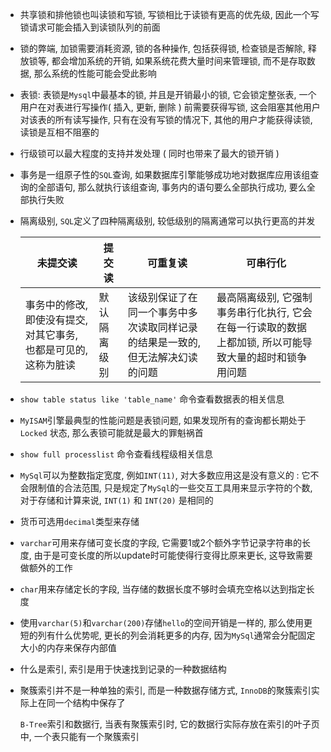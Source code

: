 - 共享锁和排他锁也叫读锁和写锁, 写锁相比于读锁有更高的优先级, 因此一个写锁请求可能会插入到读锁队列的前面

- 锁的弊端, 加锁需要消耗资源, 锁的各种操作, 包括获得锁, 检查锁是否解除, 释放锁等, 都会增加系统的开销, 如果系统花费大量时间来管理锁, 而不是存取数据, 那么系统的性能可能会受此影响

- 表锁: 表锁是`Mysql`中最基本的锁, 并且是开销最小的锁, 它会锁定整张表, 一个用户在对表进行写操作( 插入, 更新, 删除 ) 前需要获得写锁, 这会阻塞其他用户对该表的所有读写操作, 只有在没有写锁的情况下, 其他的用户才能获得读锁, 读锁是互相不阻塞的

- 行级锁可以最大程度的支持并发处理 ( 同时也带来了最大的锁开销 )

- 事务是一组原子性的`SQL`查询, 如果数据库引擎能够成功地对数据库应用该组查询的全部语句, 那么就执行该组查询, 事务内的语句要么全部执行成功, 要么全部执行失败

- 隔离级别, `SQL`定义了四种隔离级别, 较低级别的隔离通常可以执行更高的并发

  | 未提交读                                                     | 提交读       | 可重复读                                                     | 可串行化                                                     |
  | ------------------------------------------------------------ | ------------ | ------------------------------------------------------------ | ------------------------------------------------------------ |
  | 事务中的修改, 即使没有提交,对其它事务, 也都是可见的, 这称为脏读 | 默认隔离级别 | 该级别保证了在同一个事务中多次读取同样记录的结果是一致的, 但无法解决幻读的问题 | 最高隔离级别, 它强制事务串行化执行, 它会在每一行读取的数据上都加锁, 所以可能导致大量的超时和锁争用问题 |

- `show table status like 'table_name'` 命令查看数据表的相关信息

- `MyISAM`引擎最典型的性能问题是表锁问题, 如果发现所有的查询都长期处于 `Locked` 状态, 那么表锁可能就是最大的罪魁祸首

- `show full processlist` 命令查看线程级相关信息

- `MySql`可以为整数指定宽度, 例如`INT(11)`, 对大多数应用这是没有意义的 : 它不会限制值的合法范围, 只是规定了`MySql`的一些交互工具用来显示字符的个数, 对于存储和计算来说, `INT(1)` 和 `INT(20)` 是相同的

- 货币可选用`decimal`类型来存储

- `varchar`可用来存储可变长度的字段, 它需要1或2个额外字节记录字符串的长度, 由于是可变长度的所以update时可能使得行变得比原来更长, 这导致需要做额外的工作

- `char`用来存储定长的字段, 当存储的数据长度不够时会填充空格以达到指定长度

- 使用`varchar(5)`和`varchar(200)`存储`hello`的空间开销是一样的, 那么使用更短的列有什么优势呢, 更长的列会消耗更多的内存, 因为`MySql`通常会分配固定大小的内存来保存内部值

- 什么是索引, 索引是用于快速找到记录的一种数据结构

- 聚簇索引并不是一种单独的索引, 而是一种数据存储方式, `InnoDB`的聚簇索引实际上在同一个结构中保存了

  `B-Tree`索引和数据行, 当表有聚簇索引时, 它的数据行实际存放在索引的叶子页中, 一个表只能有一个聚簇索引

